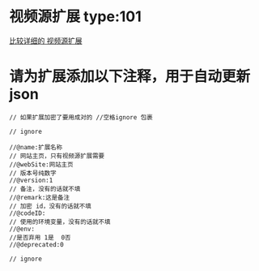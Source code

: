 # 视频源扩展 type:101

[比较详细的 视频源扩展](https://github.com/YYDS678/uzVideo-extensions/tree/main/vod/js/eacg.js)

# 请为扩展添加以下注释，用于自动更新 json

```
// 如果扩展加密了要用成对的 //空格ignore 包裹

// ignore

//@name:扩展名称
// 网站主页，只有视频源扩展需要
//@webSite:网站主页
// 版本号纯数字
//@version:1
// 备注，没有的话就不填
//@remark:这是备注
// 加密 id，没有的话就不填
//@codeID:
// 使用的环境变量，没有的话就不填
//@env:
//是否弃用 1是  0否
//@deprecated:0

// ignore

```
